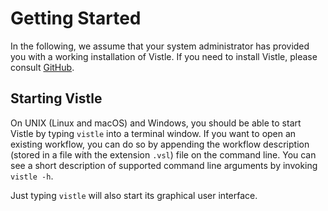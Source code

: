 # Getting Started #

In the following, we assume that your system administrator has provided you with a working installation of Vistle. If you need to install Vistle, please consult [GitHub](https://github.com/vistle/vistle).

## Starting Vistle ##

On UNIX (Linux and macOS) and Windows, you should be able to start Vistle by typing `vistle` into a terminal window. If you want to open an existing workflow, you can do so by appending the workflow description (stored in a file with the extension `.vsl`) file on the command line. You can see a short description of supported command line arguments by invoking `vistle -h`.

Just typing `vistle` will also start its graphical user interface.
